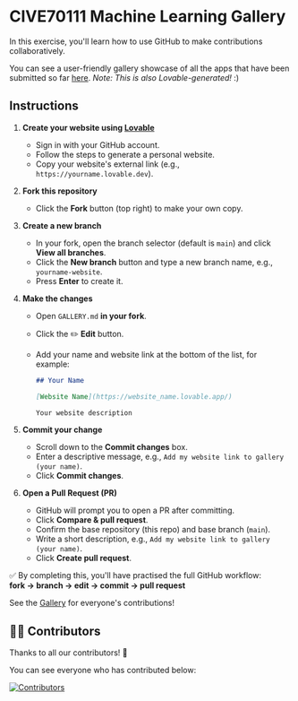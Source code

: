 # CIVE70111 Machine Learning Gallery

In this exercise, you'll learn how to use GitHub to make contributions collaboratively.

You can see a user-friendly gallery showcase of all the apps that have been submitted so far [here](https://cive70111-showcase-gallery.lovable.app).
_Note: This is also Lovable-generated!_ :)

## Instructions

1. **Create your website using [Lovable](https://lovable.dev/)**
   - Sign in with your GitHub account.
   - Follow the steps to generate a personal website.
   - Copy your website's external link (e.g., `https://yourname.lovable.dev`).

2. **Fork this repository**
   - Click the **Fork** button (top right) to make your own copy.

3. **Create a new branch**
   - In your fork, open the branch selector (default is `main`) and click **View all branches**.
   - Click the **New branch** button and type a new branch name, e.g., `yourname-website`.
   - Press **Enter** to create it.

4. **Make the changes**
   - Open `GALLERY.md` **in your fork**.
   - Click the ✏️ **Edit** button.
   - Add your name and website link at the bottom of the list, for example:

     ```markdown
     ## Your Name

     [Website Name](https://website_name.lovable.app/)

     Your website description
     ```

5. **Commit your change**
   - Scroll down to the **Commit changes** box.
   - Enter a descriptive message, e.g., `Add my website link to gallery (your name)`.
   - Click **Commit changes**.

6. **Open a Pull Request (PR)**
   - GitHub will prompt you to open a PR after committing.
   - Click **Compare & pull request**.
   - Confirm the base repository (this repo) and base branch (`main`).
   - Write a short description, e.g., `Add my website link to gallery (your name)`.
   - Click **Create pull request**.

✅ By completing this, you'll have practised the full GitHub workflow:  
**fork → branch → edit → commit → pull request**

See the [Gallery](./GALLERY.md) for everyone's contributions!

## 👩‍💻 Contributors

Thanks to all our contributors! 🎉  

You can see everyone who has contributed below:

[![Contributors](https://contrib.rocks/image?repo=tsl-imperial/cive70111_25_demo1)](https://github.com/tsl-imperial/cive70111_25_demo1/graphs/contributors)
